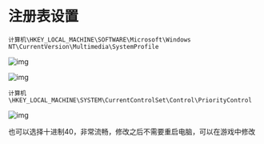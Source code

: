# 注册表设置

``` shell
计算机\HKEY_LOCAL_MACHINE\SOFTWARE\Microsoft\Windows NT\CurrentVersion\Multimedia\SystemProfile
```



![img](C:\Users\wink\Desktop\Settings\Valorant-settings.assets\0.png)

![img](C:\Users\wink\Desktop\Settings\Valorant-settings.assets\0-1735372924493-1.png)



```shell
计算机\HKEY_LOCAL_MACHINE\SYSTEM\CurrentControlSet\Control\PriorityControl
```



![img](C:\Users\wink\Desktop\Settings\Valorant-settings.assets\0-1735372924493-2.png)

也可以选择十进制40，非常流畅，修改之后不需要重启电脑，可以在游戏中修改